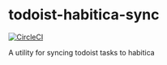 # todoist-habitica-sync

[![CircleCI](https://circleci.com/gh/casmith/todoist-habitica-sync.svg?style=svg)](https://circleci.com/gh/casmith/todoist-habitica-sync)

A utility for syncing todoist tasks to habitica
